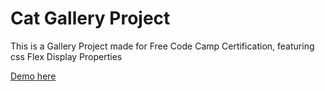 # Cat Gallery Project
This is a Gallery Project made for Free Code Camp Certification, featuring 
css Flex Display Properties

[Demo here](https://CintyaFlo.github.io/cat-gallery)

